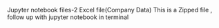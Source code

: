 Jupyter notebook files-2
Excel file(Company Data)
This is a Zipped file , follow up with jupyter notebook in terminal

